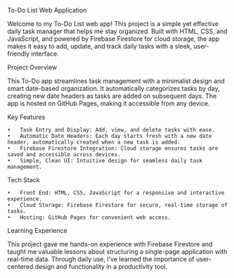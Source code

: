To-Do List Web Application

Welcome to my To-Do List web app! This project is a simple yet effective daily task manager that helps me stay organized. Built with HTML, CSS, and JavaScript, and powered by Firebase Firestore for cloud storage, the app makes it easy to add, update, and track daily tasks with a sleek, user-friendly interface.

Project Overview

This To-Do app streamlines task management with a minimalist design and smart date-based organization. It automatically categorizes tasks by day, creating new date headers as tasks are added on subsequent days. The app is hosted on GitHub Pages, making it accessible from any device.

Key Features

	•	Task Entry and Display: Add, view, and delete tasks with ease.
	•	Automatic Date Headers: Each day starts fresh with a new date header, automatically created when a new task is added.
	•	Firebase Firestore Integration: Cloud storage ensures tasks are saved and accessible across devices.
	•	Simple, Clean UI: Intuitive design for seamless daily task management.

Tech Stack

	•	Front End: HTML, CSS, JavaScript for a responsive and interactive experience.
	•	Cloud Storage: Firebase Firestore for secure, real-time storage of tasks.
	•	Hosting: GitHub Pages for convenient web access.

Learning Experience

This project gave me hands-on experience with Firebase Firestore and taught me valuable lessons about structuring a single-page application with real-time data. Through daily use, I’ve learned the importance of user-centered design and functionality in a productivity tool.
